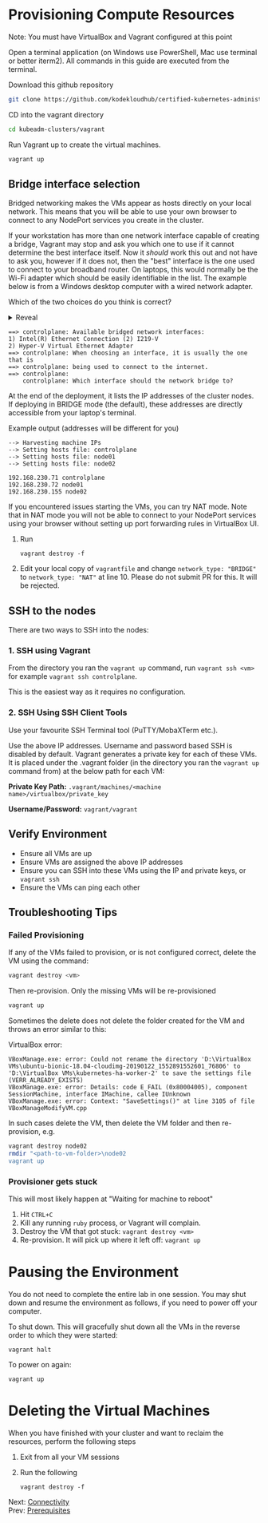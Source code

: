 # Provisioning Compute Resources

Note: You must have VirtualBox and Vagrant configured at this point

Open a terminal application (on Windows use PowerShell, Mac use terminal or better iterm2). All commands in this guide are executed from the terminal.

Download this github repository

```bash
git clone https://github.com/kodekloudhub/certified-kubernetes-administrator-course.git
```

CD into the vagrant directory

```bash
cd kubeadm-clusters/vagrant
```

Run Vagrant up to create the virtual machines.

```bash
vagrant up
```


## Bridge interface selection

Bridged networking makes the VMs appear as hosts directly on your local network. This means that you will be able to use your own browser to connect to any NodePort services you create in the cluster.

If your workstation has more than one network interface capable of creating a bridge, Vagrant may stop and ask you which one to use if it cannot determine the best interface itself. Now it *should* work this out and not have to ask you, however if it does not, then the "best" interface is the one used to connect to your broadband router. On laptops, this would normally be the Wi-Fi adapter which should be easily identifiable in the list. The example below is from a Windows desktop computer with a wired network adapter.

Which of the two choices do you think is correct?

<details>
<summary>Reveal</summary>

> `Intel(R) Ethernet Connection (2) I219-V`

Why? Because
1. Ethernet is the term often given to wired network connections.
2. The other one is Hyper-V which is internal and used for native running of VMs (could indeed be used instead of VirtualBox, but that's another story).

</details>

```text
==> controlplane: Available bridged network interfaces:
1) Intel(R) Ethernet Connection (2) I219-V
2) Hyper-V Virtual Ethernet Adapter
==> controlplane: When choosing an interface, it is usually the one that is
==> controlplane: being used to connect to the internet.
==> controlplane:
    controlplane: Which interface should the network bridge to?
```

At the end of the deployment, it lists the IP addresses of the cluster nodes. If deploying in BRIDGE mode (the default), these addresses are directly accessible from your laptop's terminal.

Example output (addresses will be different for you)

```text
--> Harvesting machine IPs
--> Setting hosts file: controlplane
--> Setting hosts file: node01
--> Setting hosts file: node02

192.168.230.71 controlplane
192.168.230.72 node01
192.168.230.155 node02
```

If you encountered issues starting the VMs, you can try NAT mode. Note that in NAT mode you will not be able to connect to your NodePort services using your browser without setting up port forwarding rules in VirtualBox UI.

1. Run
    ```
    vagrant destroy -f
    ```
1. Edit your local copy of `vagrantfile` and change `network_type: "BRIDGE"` to `network_type: "NAT"` at line 10. Please do not submit PR for this. It will be rejected.

## SSH to the nodes

There are two ways to SSH into the nodes:

### 1. SSH using Vagrant

  From the directory you ran the `vagrant up` command, run `vagrant ssh <vm>` for example `vagrant ssh controlplane`.

  This is the easiest way as it requires no configuration.

### 2. SSH Using SSH Client Tools

Use your favourite SSH Terminal tool (PuTTY/MobaXTerm etc.).

Use the above IP addresses. Username and password based SSH is disabled by default.
Vagrant generates a private key for each of these VMs. It is placed under the .vagrant folder (in the directory you ran the `vagrant up` command from) at the below path for each VM:

**Private Key Path:** `.vagrant/machines/<machine name>/virtualbox/private_key`

**Username/Password:** `vagrant/vagrant`


## Verify Environment

- Ensure all VMs are up
- Ensure VMs are assigned the above IP addresses
- Ensure you can SSH into these VMs using the IP and private keys, or `vagrant ssh`
- Ensure the VMs can ping each other

## Troubleshooting Tips

### Failed Provisioning

If any of the VMs failed to provision, or is not configured correct, delete the VM using the command:

```bash
vagrant destroy <vm>
```

Then re-provision. Only the missing VMs will be re-provisioned

```bash
vagrant up
```


Sometimes the delete does not delete the folder created for the VM and throws an error similar to this:

VirtualBox error:

    VBoxManage.exe: error: Could not rename the directory 'D:\VirtualBox VMs\ubuntu-bionic-18.04-cloudimg-20190122_1552891552601_76806' to 'D:\VirtualBox VMs\kubernetes-ha-worker-2' to save the settings file (VERR_ALREADY_EXISTS)
    VBoxManage.exe: error: Details: code E_FAIL (0x80004005), component SessionMachine, interface IMachine, callee IUnknown
    VBoxManage.exe: error: Context: "SaveSettings()" at line 3105 of file VBoxManageModifyVM.cpp

In such cases delete the VM, then delete the VM folder and then re-provision, e.g.

```bash
vagrant destroy node02
rmdir "<path-to-vm-folder>\node02
vagrant up
```

### Provisioner gets stuck

This will most likely happen at "Waiting for machine to reboot"

1. Hit `CTRL+C`
1. Kill any running `ruby` process, or Vagrant will complain.
1. Destroy the VM that got stuck: `vagrant destroy <vm>`
1. Re-provision. It will pick up where it left off: `vagrant up`

# Pausing the Environment

You do not need to complete the entire lab in one session. You may shut down and resume the environment as follows, if you need to power off your computer.

To shut down. This will gracefully shut down all the VMs in the reverse order to which they were started:

```
vagrant halt
```

To power on again:

```
vagrant up
```

# Deleting the Virtual Machines

When you have finished with your cluster and want to reclaim the resources, perform the following steps

1. Exit from all your VM sessions
1. Run the following

    ```
    vagrant destroy -f
    ```

Next: [Connectivity](./03-connectivity.md)<br/>
Prev: [Prerequisites](./01-prerequisites.md)
